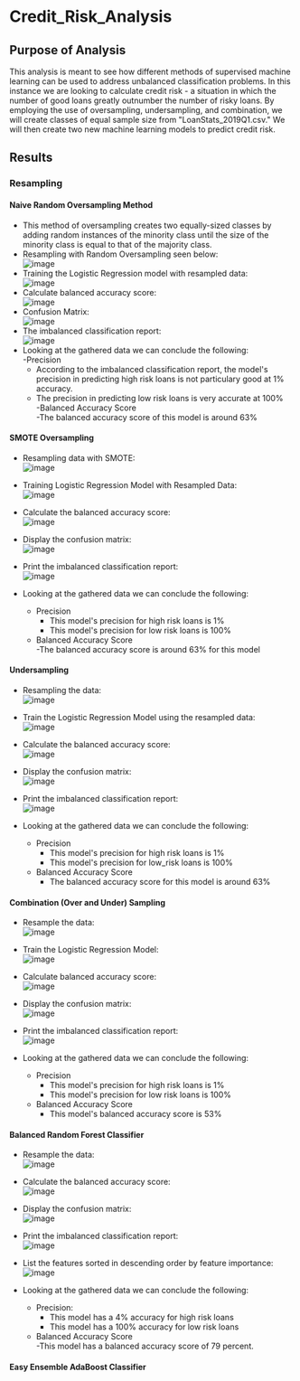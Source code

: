 # Credit_Risk_Analysis

## Purpose of Analysis
This analysis is meant to see how different methods of supervised machine learning can be used to address unbalanced classification problems. In this instance we are looking to calculate credit risk - a situation in which the number of good loans greatly outnumber the number of risky loans. By employing the use of oversampling, undersampling, and combination, we will create classes of equal sample size from "LoanStats_2019Q1.csv." We will then create two new machine learning models to predict credit risk.

## Results
### Resampling 
#### Naive Random Oversampling Method
- This method of oversampling creates two equally-sized classes by adding random instances of the minority class until the size of the minority class is equal to that of the majority class.
- Resampling with Random Oversampling seen below: <br/>
![image](https://user-images.githubusercontent.com/72320203/156070381-2d0ec2a6-4955-4f30-8b64-9e9e86b88e4c.png)<br/>
- Training the Logistic Regression model with resampled data: <br/>
![image](https://user-images.githubusercontent.com/72320203/156074568-9bafba1c-dd33-4c29-89ee-9c9b33307bbe.png)<br/>
- Calculate balanced accuracy score: <br/>
![image](https://user-images.githubusercontent.com/72320203/156074650-0f4f9803-f7fd-4f71-ae75-6c399994c6b8.png)<br/>
- Confusion Matrix: <br/>
![image](https://user-images.githubusercontent.com/72320203/156074723-4423001f-fff8-4e69-83b5-34d47e5ca6f1.png)<br/>
- The imbalanced classification report: <br/>
![image](https://user-images.githubusercontent.com/72320203/156074958-f55114e2-808c-4e02-ab6f-06b6416b7ad3.png)<br/>
- Looking at the gathered data we can conclude the following:<br/>
  -Precision <br/>
    - According to the imbalanced classification report, the model's precision in predicting high risk loans is not particulary good at 1% accuracy. <br/>
    - The precision in predicting low risk loans is very accurate at 100% <br/>
  -Balanced Accuracy Score <br/>
    -The balanced accuracy score of this model is around 63% <br/>
#### SMOTE Oversampling
- Resampling data with SMOTE: <br/>
![image](https://user-images.githubusercontent.com/72320203/156084193-8af95061-06f0-4934-b5db-1e9d34827b1b.png) <br/>
- Training Logistic Regression Model with Resampled Data: <br/>
![image](https://user-images.githubusercontent.com/72320203/156084286-1b7c6ac7-1764-4423-971c-7e50ecf7e648.png) <br/>
- Calculate the balanced accuracy score: <br/>
![image](https://user-images.githubusercontent.com/72320203/156084440-2bb4d8f1-9c3d-486c-8971-9b9b60da1dd9.png) <br/>
- Display the confusion matrix: <br/>
![image](https://user-images.githubusercontent.com/72320203/156084505-10ed9cae-ffc9-4248-8291-2ee0e75fd6a7.png) <br/>
- Print the imbalanced classification report: <br/>
![image](https://user-images.githubusercontent.com/72320203/156084602-2bd512ee-9d51-4abd-83eb-997bb5a01de0.png) <br/>


- Looking at the gathered data we can conclude the following:<br/>
  - Precision <br/>
    - This model's precision for high risk loans is 1% <br/>
    - This model's precision for low risk loans is 100% <br/>
  - Balanced Accuracy Score <br/>
    -The balanced accuracy score is around 63% for this model
    
#### Undersampling
- Resampling the data: <br/>
![image](https://user-images.githubusercontent.com/72320203/156085432-6ecc56c9-ae69-4e56-9e46-035ba812cf33.png) <br/>
- Train the Logistic Regression Model using the resampled data: <br/>
![image](https://user-images.githubusercontent.com/72320203/156085621-9b53e4b6-2ce3-4362-91e5-1f99105268c7.png) <br/>
- Calculate the balanced accuracy score: <br/>
![image](https://user-images.githubusercontent.com/72320203/156085705-c2b7f783-73f4-4079-9653-bc794fe9da7a.png) <br/>
- Display the confusion matrix: <br/>
![image](https://user-images.githubusercontent.com/72320203/156085804-8a12bb76-1b8a-46c9-9ee7-97b408c083bf.png) <br/>
- Print the imbalanced classification report: <br/>
![image](https://user-images.githubusercontent.com/72320203/156085888-d92cf6da-0d38-466c-a6cb-4d85fc75d722.png) <br/>

- Looking at the gathered data we can conclude the following:<br/>
  - Precision <br/>
    - This model's precision for high risk loans is 1% <br/>
    - This model's precision for low_risk loans is 100% <br/>
  - Balanced Accuracy Score <br/>
    - The balanced accuracy score for this model is around 63% <br/>

#### Combination (Over and Under) Sampling
- Resample the data: <br/>
![image](https://user-images.githubusercontent.com/72320203/156090462-b8be16b8-bcff-477a-96fb-ec9625e88dd9.png) <br/>
- Train the Logistic Regression Model: <br/>
![image](https://user-images.githubusercontent.com/72320203/156090941-171bbc38-e801-4dea-b6a7-276c8d335402.png) <br/>
- Calculate balanced accuracy score: <br/>
![image](https://user-images.githubusercontent.com/72320203/156097290-824413d8-de45-48bc-8d5a-86813f45a222.png) <br/>
- Display the confusion matrix: <br/>
![image](https://user-images.githubusercontent.com/72320203/156097518-bfaa4d0a-ec8d-4c8e-ba7a-d9b1e854e0b2.png) <br/>
- Print the imbalanced classification report: <br/>
![image](https://user-images.githubusercontent.com/72320203/156097619-d6c563fa-889b-4f84-88a3-b45f856e94bc.png) <br/>

- Looking at the gathered data we can conclude the following: <br/>
  - Precision <br/>
    - This model's precision for high risk loans is 1%
    - This model's precision for low risk loans is 100% 
  - Balanced Accuracy Score <br/>
    - This model's balanced accuracy score is 53% 
  
#### Balanced Random Forest Classifier
- Resample the data: <br/>
![image](https://user-images.githubusercontent.com/72320203/156101536-125bad78-b9ea-41b6-be4c-58a855dff129.png) <br/>
- Calculate the balanced accuracy score: <br/>
![image](https://user-images.githubusercontent.com/72320203/156101864-250407c3-e5d6-4224-b0a9-1bf837eb7bd7.png) <br/>
- Display the confusion matrix: <br/>
![image](https://user-images.githubusercontent.com/72320203/156101985-7bbc214f-4e43-4ee3-9483-1ece725af92f.png) <br/>
- Print the imbalanced classification report: <br/>
![image](https://user-images.githubusercontent.com/72320203/156102076-0302c20e-2be6-418d-8391-6b94e687ff0a.png) <br/>
- List the features sorted in descending order by feature importance: <br/>
![image](https://user-images.githubusercontent.com/72320203/156102155-42de8f54-7d1f-4489-af6c-8b1fb87a7944.png) <br/>

- Looking at the gathered data we can conclude the following: <br/>
  - Precision: <br/>
    - This model has a 4% accuracy for high risk loans <br/>
    - This model has a 100% accuracy for low risk loans <br/>
  - Balanced Accuracy Score <br/>
    -This model has a balanced accuracy score of 79 percent.
#### Easy Ensemble AdaBoost Classifier
  















 




    



















   
   
















